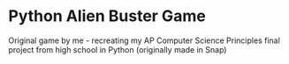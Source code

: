 # Python Alien Buster Game
 Original game by me - recreating my AP Computer Science Principles final project from high school in Python (originally made in Snap)
